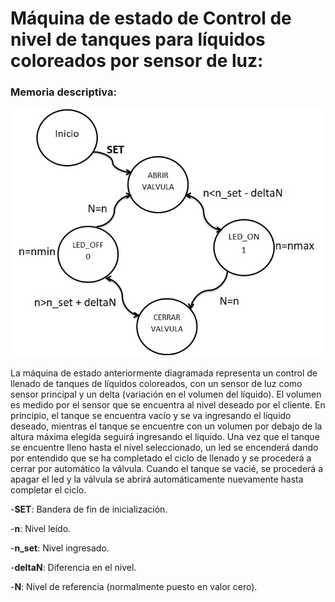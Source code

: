 # Máquina de estado de Control de nivel de tanques para líquidos coloreados por sensor de luz:

### Memoria descriptiva:

![Preview](https://raw.githubusercontent.com/brianpeluffo/Control-de-nivel-para-tanque/master/Maquina%20de%20estado.jpg)

La máquina de estado anteriormente diagramada representa un control de llenado de tanques de líquidos coloreados, con un sensor de luz como sensor principal y un delta (variación en el volumen del líquido). El volumen es medido por el sensor que se encuentra al nivel deseado por el cliente.
En principio, el tanque se encuentra vacío y se va ingresando el líquido deseado, mientras el tanque se encuentre con un volumen por debajo de la altura máxima elegida seguirá ingresando el líquido. Una vez que el tanque se encuentre lleno hasta el nivel seleccionado, un led se encenderá dando por entendido que se ha completado el ciclo de llenado y se procederá a cerrar por automático la válvula. Cuando el tanque se vacié, se procederá a apagar el led y la válvula se abrirá automáticamente nuevamente hasta completar el ciclo.

-__SET__: Bandera de fin de inicialización.

-__n__: Nivel leído.

-__n_set__: Nivel ingresado.

-__deltaN__: Diferencia en el nivel.

-__N__: Nivel de referencia (normalmente puesto en valor cero).

 
 
